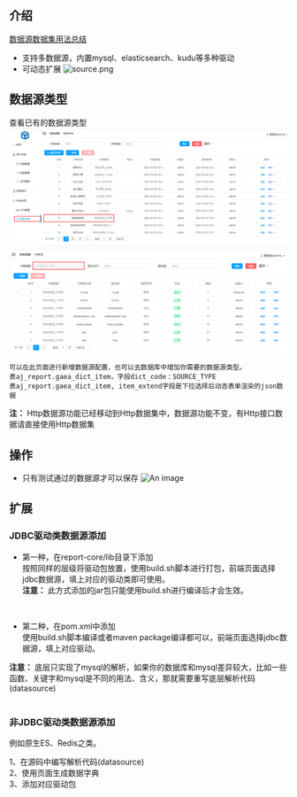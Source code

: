 ## 介绍

[数据源数据集用法总结](https://my.oschina.net/u/4517014/blog/5270828) <br>

- 支持多数据源，内置mysql、elasticsearch、kudu等多种驱动 <br>
- 可动态扩展
  ![source.png](../picture/datasource/img_1.png)

## 数据源类型

查看已有的数据源类型 <br>
![img2](../picture/datasource/img_2.png)  <br>
![img3](../picture/datasource/img_3.png)  <br>

```text
可以在此页面进行新增数据源配置，也可以去数据库中增加你需要的数据源类型。
表aj_report.gaea_dict_item，字段dict_code：SOURCE_TYPE
表aj_report.gaea_dict_item, item_extend字段是下拉选择后动态表单渲染的json数据
```
**注：** Http数据源功能已经移动到Http数据集中，数据源功能不变，有Http接口数据请直接使用Http数据集

## 操作

- 只有测试通过的数据源才可以保存
  ![An image](../picture/datasource/img.png)

## 扩展

### JDBC驱动类数据源添加

- 第一种，在report-core/lib目录下添加 <br>
  按照同样的层级将驱动包放置，使用build.sh脚本进行打包，前端页面选择jdbc数据源，填上对应的驱动类即可使用。<br>
  **注意：** 此方式添加的jar包只能使用build.sh进行编译后才会生效。<br>

<br>

- 第二种，在pom.xml中添加 <br>
  使用build.sh脚本编译或者maven package编译都可以，前端页面选择jdbc数据源，填上对应驱动。<br>

**注意：** 底层只实现了mysql的解析，如果你的数据库和mysql差异较大，比如一些函数、关键字和mysql是不同的用法、含义，那就需要重写底层解析代码(datasource) <br>
<br>

### 非JDBC驱动类数据源添加

例如原生ES、Redis之类。<br>

1、在源码中编写解析代码(datasource) <br>
2、使用页面生成数据字典 <br>
3、添加对应驱动包<br>

  
  
